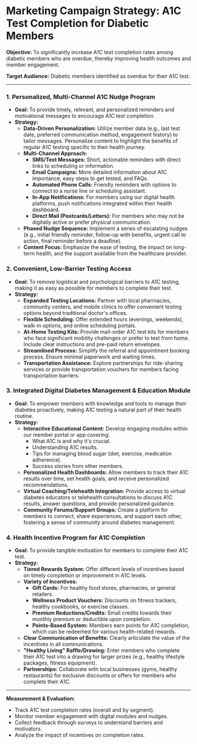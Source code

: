 # Marketing Campaign Strategy: A1C Test Completion for Diabetic Members

**Objective:** To significantly increase A1C test completion rates among diabetic members who are overdue, thereby improving health outcomes and member engagement.

**Target Audience:** Diabetic members identified as overdue for their A1C test.

---

### **1. Personalized, Multi-Channel A1C Nudge Program**

*   **Goal:** To provide timely, relevant, and personalized reminders and motivational messages to encourage A1C test completion.
*   **Strategy:**
    *   **Data-Driven Personalization:** Utilize member data (e.g., last test date, preferred communication method, engagement history) to tailor messages. Personalize content to highlight the benefits of regular A1C testing specific to their health journey.
    *   **Multi-Channel Approach:**
        *   **SMS/Text Messages:** Short, actionable reminders with direct links to scheduling or information.
        *   **Email Campaigns:** More detailed information about A1C importance, easy steps to get tested, and FAQs.
        *   **Automated Phone Calls:** Friendly reminders with options to connect to a nurse line or scheduling assistant.
        *   **In-App Notifications:** For members using our digital health platforms, push notifications integrated within their health dashboard.
        *   **Direct Mail (Postcards/Letters):** For members who may not be digitally active or prefer physical communication.
    *   **Phased Nudge Sequence:** Implement a series of escalating nudges (e.g., initial friendly reminder, follow-up with benefits, urgent call to action, final reminder before a deadline).
    *   **Content Focus:** Emphasize the ease of testing, the impact on long-term health, and the support available from the healthcare provider.

### **2. Convenient, Low-Barrier Testing Access**

*   **Goal:** To remove logistical and psychological barriers to A1C testing, making it as easy as possible for members to complete their test.
*   **Strategy:**
    *   **Expanded Testing Locations:** Partner with local pharmacies, community centers, and mobile clinics to offer convenient testing options beyond traditional doctor's offices.
    *   **Flexible Scheduling:** Offer extended hours (evenings, weekends), walk-in options, and online scheduling portals.
    *   **At-Home Testing Kits:** Provide mail-order A1C test kits for members who face significant mobility challenges or prefer to test from home. Include clear instructions and pre-paid return envelopes.
    *   **Streamlined Process:** Simplify the referral and appointment booking process. Ensure minimal paperwork and waiting times.
    *   **Transportation Assistance:** Explore partnerships for ride-sharing services or provide transportation vouchers for members facing transportation barriers.

### **3. Integrated Digital Diabetes Management & Education Module**

*   **Goal:** To empower members with knowledge and tools to manage their diabetes proactively, making A1C testing a natural part of their health routine.
*   **Strategy:**
    *   **Interactive Educational Content:** Develop engaging modules within our member portal or app covering:
        *   What A1C is and why it's crucial.
        *   Understanding A1C results.
        *   Tips for managing blood sugar (diet, exercise, medication adherence).
        *   Success stories from other members.
    *   **Personalized Health Dashboards:** Allow members to track their A1C results over time, set health goals, and receive personalized recommendations.
    *   **Virtual Coaching/Telehealth Integration:** Provide access to virtual diabetes educators or telehealth consultations to discuss A1C results, answer questions, and provide personalized guidance.
    *   **Community Forums/Support Groups:** Create a platform for members to connect, share experiences, and support each other, fostering a sense of community around diabetes management.

### **4. Health Incentive Program for A1C Completion**

*   **Goal:** To provide tangible motivation for members to complete their A1C test.
*   **Strategy:**
    *   **Tiered Rewards System:** Offer different levels of incentives based on timely completion or improvement in A1C levels.
    *   **Variety of Incentives:**
        *   **Gift Cards:** For healthy food stores, pharmacies, or general retailers.
        *   **Wellness Product Vouchers:** Discounts on fitness trackers, healthy cookbooks, or exercise classes.
        *   **Premium Reductions/Credits:** Small credits towards their monthly premium or deductible upon completion.
        *   **Points-Based System:** Members earn points for A1C completion, which can be redeemed for various health-related rewards.
    *   **Clear Communication of Benefits:** Clearly articulate the value of the incentives in all communications.
    *   **"Healthy Living" Raffle/Drawing:** Enter members who complete their A1C test into a drawing for larger prizes (e.g., healthy lifestyle packages, fitness equipment).
    *   **Partnerships:** Collaborate with local businesses (gyms, healthy restaurants) for exclusive discounts or offers for members who complete their A1C.

---

**Measurement & Evaluation:**

*   Track A1C test completion rates (overall and by segment).
*   Monitor member engagement with digital modules and nudges.
*   Collect feedback through surveys to understand barriers and motivators.
*   Analyze the impact of incentives on completion rates.
